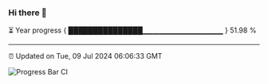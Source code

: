 ### Hi there 👋

⏳ Year progress { ███████████████▁▁▁▁▁▁▁▁▁▁▁▁▁▁▁ } 51.98 %

---

⏰ Updated on Tue, 09 Jul 2024 06:06:33 GMT

![Progress Bar CI](https://github.com/liununu/liununu/workflows/Progress%20Bar%20CI/badge.svg)
